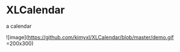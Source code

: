 # XLCalendar
a calendar

![image](https://github.com/kimyxl/XLCalendar/blob/master/demo.gif =200x300)
